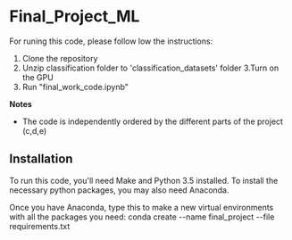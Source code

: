 # Final_Project_ML

For runing this code, please follow low the instructions:
1. Clone the repository 
2. Unzip classification folder to 'classification_datasets' folder
3.Turn on the GPU
4. Run "final_work_code.ipynb"

**Notes**
* The code is independently ordered by the different parts of the project (c,d,e)

## Installation 

To run this code, you'll need Make and Python 3.5 installed. To install the necessary python packages, you may also need Anaconda.

Once you have Anaconda, type this to make a new virtual environments with all the packages you need: conda create --name final_project --file requirements.txt

